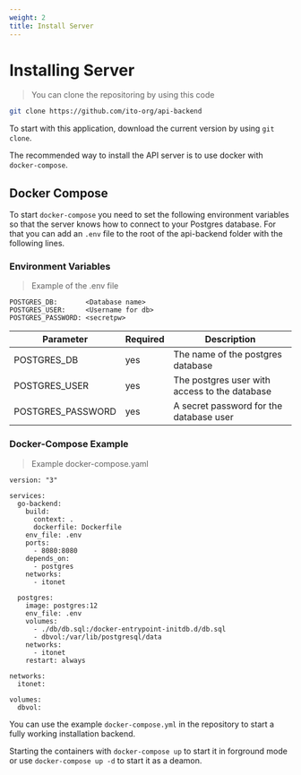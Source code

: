 ```yaml
---
weight: 2
title: Install Server
---
```


# Installing Server

> You can clone the repositoring by using this code

```bash
git clone https://github.com/ito-org/api-backend
```

To start with this application, download the current version by using `git clone`.

The recommended way to install the API server is to use docker with `docker-compose`.

## Docker Compose

To start `docker-compose` you need to set the following environment variables so that the server knows how to connect to your Postgres database. For that you can add an `.env` file to the root of the api-backend folder with the following lines.


### Environment Variables

> Example of the .env file

```
POSTGRES_DB:       <Database name>
POSTGRES_USER:     <Username for db>
POSTGRES_PASSWORD: <secretpw>
```

Parameter | Required | Description
--------- | ------- | -----------
POSTGRES_DB | yes | The name of the postgres database
POSTGRES_USER | yes | The postgres user with access to the database
POSTGRES_PASSWORD | yes | A secret password for the database user

### Docker-Compose Example

> Example docker-compose.yaml

```docker
version: "3"

services:
  go-backend:
    build:
      context: .
      dockerfile: Dockerfile
    env_file: .env
    ports:
      - 8080:8080
    depends_on:
      - postgres
    networks:
      - itonet
    
  postgres:
    image: postgres:12
    env_file: .env
    volumes:
      - ./db/db.sql:/docker-entrypoint-initdb.d/db.sql
      - dbvol:/var/lib/postgresql/data
    networks:
      - itonet
    restart: always
  
networks:
  itonet:

volumes:
  dbvol:
```

You can use the example ``docker-compose.yml`` in the repository to start a fully working installation backend.

Starting the containers with ``docker-compose up`` to start it in forground mode or use ``docker-compose up -d`` to start it as a deamon. 